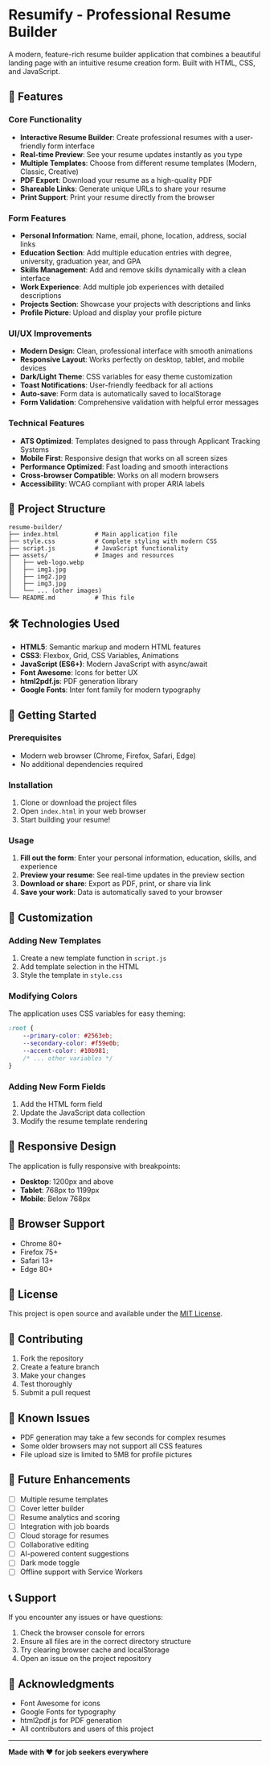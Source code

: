 # Resumify - Professional Resume Builder

A modern, feature-rich resume builder application that combines a beautiful landing page with an intuitive resume creation form. Built with HTML, CSS, and JavaScript.

## 🚀 Features

### Core Functionality
- **Interactive Resume Builder**: Create professional resumes with a user-friendly form interface
- **Real-time Preview**: See your resume updates instantly as you type
- **Multiple Templates**: Choose from different resume templates (Modern, Classic, Creative)
- **PDF Export**: Download your resume as a high-quality PDF
- **Shareable Links**: Generate unique URLs to share your resume
- **Print Support**: Print your resume directly from the browser

### Form Features
- **Personal Information**: Name, email, phone, location, address, social links
- **Education Section**: Add multiple education entries with degree, university, graduation year, and GPA
- **Skills Management**: Add and remove skills dynamically with a clean interface
- **Work Experience**: Add multiple job experiences with detailed descriptions
- **Projects Section**: Showcase your projects with descriptions and links
- **Profile Picture**: Upload and display your profile picture

### UI/UX Improvements
- **Modern Design**: Clean, professional interface with smooth animations
- **Responsive Layout**: Works perfectly on desktop, tablet, and mobile devices
- **Dark/Light Theme**: CSS variables for easy theme customization
- **Toast Notifications**: User-friendly feedback for all actions
- **Auto-save**: Form data is automatically saved to localStorage
- **Form Validation**: Comprehensive validation with helpful error messages

### Technical Features
- **ATS Optimized**: Templates designed to pass through Applicant Tracking Systems
- **Mobile First**: Responsive design that works on all screen sizes
- **Performance Optimized**: Fast loading and smooth interactions
- **Cross-browser Compatible**: Works on all modern browsers
- **Accessibility**: WCAG compliant with proper ARIA labels

## 📁 Project Structure

```
resume-builder/
├── index.html          # Main application file
├── style.css           # Complete styling with modern CSS
├── script.js           # JavaScript functionality
├── assets/             # Images and resources
│   ├── web-logo.webp
│   ├── img1.jpg
│   ├── img2.jpg
│   ├── img3.jpg
│   └── ... (other images)
└── README.md           # This file
```

## 🛠️ Technologies Used

- **HTML5**: Semantic markup and modern HTML features
- **CSS3**: Flexbox, Grid, CSS Variables, Animations
- **JavaScript (ES6+)**: Modern JavaScript with async/await
- **Font Awesome**: Icons for better UX
- **html2pdf.js**: PDF generation library
- **Google Fonts**: Inter font family for modern typography

## 🚀 Getting Started

### Prerequisites
- Modern web browser (Chrome, Firefox, Safari, Edge)
- No additional dependencies required

### Installation
1. Clone or download the project files
2. Open `index.html` in your web browser
3. Start building your resume!

### Usage
1. **Fill out the form**: Enter your personal information, education, skills, and experience
2. **Preview your resume**: See real-time updates in the preview section
3. **Download or share**: Export as PDF, print, or share via link
4. **Save your work**: Data is automatically saved to your browser

## 🎨 Customization

### Adding New Templates
1. Create a new template function in `script.js`
2. Add template selection in the HTML
3. Style the template in `style.css`

### Modifying Colors
The application uses CSS variables for easy theming:
```css
:root {
    --primary-color: #2563eb;
    --secondary-color: #f59e0b;
    --accent-color: #10b981;
    /* ... other variables */
}
```

### Adding New Form Fields
1. Add the HTML form field
2. Update the JavaScript data collection
3. Modify the resume template rendering

## 📱 Responsive Design

The application is fully responsive with breakpoints:
- **Desktop**: 1200px and above
- **Tablet**: 768px to 1199px
- **Mobile**: Below 768px

## 🔧 Browser Support

- Chrome 80+
- Firefox 75+
- Safari 13+
- Edge 80+

## 📄 License

This project is open source and available under the [MIT License](LICENSE).

## 🤝 Contributing

1. Fork the repository
2. Create a feature branch
3. Make your changes
4. Test thoroughly
5. Submit a pull request

## 🐛 Known Issues

- PDF generation may take a few seconds for complex resumes
- Some older browsers may not support all CSS features
- File upload size is limited to 5MB for profile pictures

## 🔮 Future Enhancements

- [ ] Multiple resume templates
- [ ] Cover letter builder
- [ ] Resume analytics and scoring
- [ ] Integration with job boards
- [ ] Cloud storage for resumes
- [ ] Collaborative editing
- [ ] AI-powered content suggestions
- [ ] Dark mode toggle
- [ ] Offline support with Service Workers

## 📞 Support

If you encounter any issues or have questions:
1. Check the browser console for errors
2. Ensure all files are in the correct directory structure
3. Try clearing browser cache and localStorage
4. Open an issue on the project repository

## 🙏 Acknowledgments

- Font Awesome for icons
- Google Fonts for typography
- html2pdf.js for PDF generation
- All contributors and users of this project

---

**Made with ❤️ for job seekers everywhere** 
